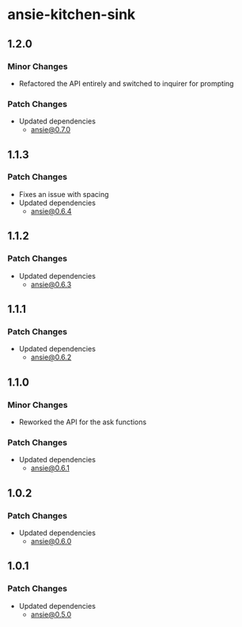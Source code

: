 # ansie-kitchen-sink

## 1.2.0

### Minor Changes

- Refactored the API entirely and switched to inquirer for prompting

### Patch Changes

- Updated dependencies
  - ansie@0.7.0

## 1.1.3

### Patch Changes

- Fixes an issue with spacing
- Updated dependencies
  - ansie@0.6.4

## 1.1.2

### Patch Changes

- Updated dependencies
  - ansie@0.6.3

## 1.1.1

### Patch Changes

- Updated dependencies
  - ansie@0.6.2

## 1.1.0

### Minor Changes

- Reworked the API for the ask functions

### Patch Changes

- Updated dependencies
  - ansie@0.6.1

## 1.0.2

### Patch Changes

- Updated dependencies
  - ansie@0.6.0

## 1.0.1

### Patch Changes

- Updated dependencies
  - ansie@0.5.0
